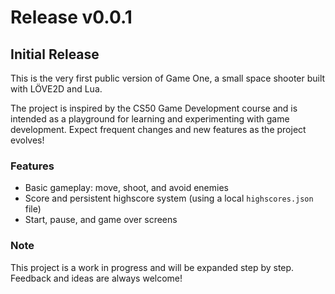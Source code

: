 # Release v0.0.1

## Initial Release

This is the very first public version of Game One, a small space shooter built with LÖVE2D and Lua.

The project is inspired by the CS50 Game Development course and is intended as a playground for learning and experimenting with game development. Expect frequent changes and new features as the project evolves!

### Features
- Basic gameplay: move, shoot, and avoid enemies
- Score and persistent highscore system (using a local `highscores.json` file)
- Start, pause, and game over screens

### Note
This project is a work in progress and will be expanded step by step. Feedback and ideas are always welcome! 